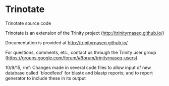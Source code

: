 # Trinotate
Trinotate source code


Trinotate is an extension of the Trinity project (http://trinityrnaseq.github.io/)

Documentation is provided at http://trinityrnaseq.github.io/

For questions, comments, etc., contact us through the Trinity user group (https://groups.google.com/forum/#!forum/trinityrnaseq-users).

10/9/15, rmf:
Changes made in several code files to allow input of new database called 'bloodfeed' for blastx and blastp reports; and to report generator to include these in its output

